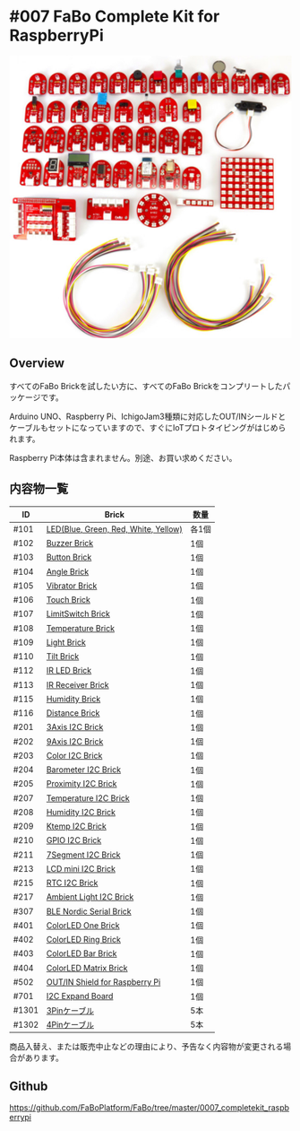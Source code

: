 # #007 FaBo Complete Kit for RaspberryPi

![](./img/007_completekit_raspberrypi.jpg)
<!--COLORME-->

## Overview
すべてのFaBo Brickを試したい方に、すべてのFaBo Brickをコンプリートしたパッケージです。

Arduino UNO、Raspberry Pi、IchigoJam3種類に対応したOUT/INシールドとケーブルもセットになっていますので、すぐにIoTプロトタイピングがはじめられます。

Raspberry Pi本体は含まれません。別途、お買い求めください。

## 内容物一覧

|ID|Brick|数量|
|--|--|--|
|#101|[LED(Blue, Green, Red, White, Yellow)](http://fabo.io/101_A.html)|各1個|
|#102|[Buzzer Brick](http://fabo.io/102.html)|1個|
|#103|[Button Brick](http://fabo.io/103.html)|1個|
|#104|[Angle Brick](http://fabo.io/104.html)|1個|
|#105|[Vibrator Brick](http://fabo.io/105.html)|1個|
|#106|[Touch Brick](http://fabo.io/106.html)|1個|
|#107|[LimitSwitch Brick](http://fabo.io/107.html)|1個|
|#108|[Temperature Brick](http://fabo.io/108.html)|1個|
|#109|[Light Brick](http://fabo.io/109.html)|1個|
|#110|[Tilt Brick](http://fabo.io/110.html)|1個|
|#112|[IR LED Brick](http://fabo.io/112.html)|1個|
|#113|[IR Receiver Brick](http://fabo.io/113.html)|1個|
|#115|[Humidity Brick](http://fabo.io/115.html)|1個|
|#116|[Distance Brick](http://fabo.io/116.html)|1個|
|#201|[3Axis I2C Brick](http://fabo.io/201.html)|1個|
|#202|[9Axis I2C Brick](http://fabo.io/202.html)|1個|
|#203|[Color I2C Brick](http://fabo.io/203.html)|1個|
|#204|[Barometer I2C Brick](http://fabo.io/204.html)|1個|
|#205|[Proximity I2C Brick](http://fabo.io/205.html)|1個|
|#207|[Temperature I2C Brick](http://fabo.io/207.html)|1個|
|#208|[Humidity I2C Brick](http://fabo.io/208.html)|1個|
|#209|[Ktemp I2C Brick](http://fabo.io/209.html)|1個|
|#210|[GPIO I2C Brick](http://fabo.io/210.html)|1個|
|#211|[7Segment I2C Brick](http://fabo.io/211.html)|1個|
|#213|[LCD mini I2C Brick](http://fabo.io/213.html)|1個|
|#215|[RTC I2C Brick](http://fabo.io/215.html)|1個|
|#217|[Ambient Light I2C Brick](http://fabo.io/217.html)|1個|
|#307|[BLE Nordic Serial Brick](http://fabo.io/307.html)|1個|
|#401|[ColorLED One Brick](http://fabo.io/401.html)|1個|
|#402|[ColorLED Ring Brick](http://fabo.io/402.html)|1個|
|#403|[ColorLED Bar Brick](http://fabo.io/403.html)|1個|
|#404|[ColorLED Matrix Brick](http://fabo.io/404.html)|1個|
|#502|[OUT/IN Shield for Raspberry Pi](http://fabo.io/502.html)|1個|
|#701|[I2C Expand Board](http://fabo.io/701.html)|1個|
|#1301|[3Pinケーブル](http://fabo.io/1301.html)|5本|
|#1302|[4Pinケーブル](http://fabo.io/1302.html)|5本|

商品入替え、または販売中止などの理由により、予告なく内容物が変更される場合があります。

## Github

https://github.com/FaBoPlatform/FaBo/tree/master/0007_completekit_raspberrypi

